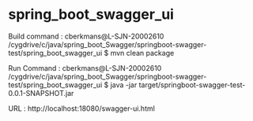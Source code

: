 # spring_boot_swagger_ui

Build command : 
cberkmans@L-SJN-20002610 /cygdrive/c/java/spring_boot_Swagger/springboot-swagger-test/spring_boot_swagger_ui
$ mvn clean package

Run Command :
cberkmans@L-SJN-20002610 /cygdrive/c/java/spring_boot_Swagger/springboot-swagger-test/spring_boot_swagger_ui
$ java -jar target/springboot-swagger-test-0.0.1-SNAPSHOT.jar

URL :
http://localhost:18080/swagger-ui.html
